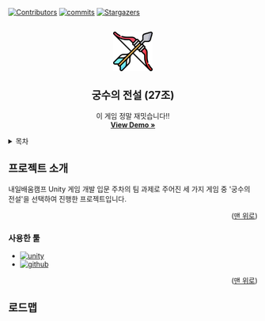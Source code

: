 <a id="readme-top"></a>



<!-- PROJECT SHIELDS -->
[![Contributors][contributors-shield]][contributors-url]
[![commits][commits-shield]][commits-url]
[![Stargazers][stars-shield]][stars-url]



<!-- 프로젝트 로고 -->
<br />
<div align="center">
  <a href="https://github.com/25maru/Archero">
    <img src="images/logo.png" alt="Logo" width="80" height="80">
  </a>

  <h2 align="center">궁수의 전설 (27조)</h2>

  <p align="center">
    이 게임 정말 재밋습니다!!
    <br />
    <a href="https://youtu.be/ApbGSVOhZLc"><strong>View Demo »</strong></a>
    <br />
  </p>
</div>

<!-- 목차 -->
<details>
  <summary>목차</summary>
  <ol>
    <li>
      <a href="#프로젝트-소개">프로젝트 소개</a>
      <ul>
        <li><a href="#사용한-툴">사용한 툴</a></li>
      </ul>
    </li>
    <li><a href="#로드맵">Roadmap</a></li>
  </ol>
</details>



<!-- 프로젝트 소개 -->
## 프로젝트 소개
내일배움캠프 Unity 게임 개발 입문 주차의 팀 과제로 주어진 세 가지 게임 중 '궁수의 전설'을 선택하여 진행한 프로젝트입니다.

<p align="right">(<a href="#readme-top">맨 위로</a>)</p>



<!-- 사용한 툴 -->
### 사용한 툴

* [![unity][unity.com]][unity-url]
* [![github][github.com]][github-url]

<p align="right">(<a href="#readme-top">맨 위로</a>)</p>



<!-- 로드맵 -->
## 로드맵



<!-- 마크다운 링크 & 이미지 -->
[contributors-shield]: https://img.shields.io/github/contributors/25maru/Archero.svg?style=for-the-badge
[contributors-url]: https://github.com/25maru/Archero/graphs/contributors
[commits-shield]: https://img.shields.io/github/commits-since/25maru/Archero/v1.0.0.svg?style=for-the-badge
[commits-url]: https://github.com/25maru/Archero/graphs/commit-activity
[stars-shield]: https://img.shields.io/github/stars/25maru/Archero.svg?style=for-the-badge
[stars-url]: https://github.com/25maru/Archero/stargazers
[unity.com]: https://img.shields.io/badge/Unity-FFFFFF?style=for-the-badge&logo=unity&logoColor=black
[unity-url]: https://unity.com/kr
[github.com]: https://img.shields.io/badge/Github-181717?style=for-the-badge&logo=github&logoColor=white
[github-url]: https://github.com